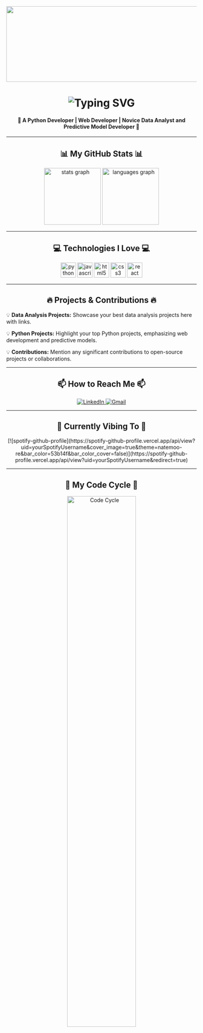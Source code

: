 <div align="center">
    <img src="https://raw.githubusercontent.com/Rishabh-9947/Rishabh-9947/main/banner.gif" width="900" height="200"/>
</div>

<h1 align="center">
    <img src="https://readme-typing-svg.herokuapp.com?font=Fira+Code&size=35&duration=4000&pause=800&color=F72C7FFF&center=true&vCenter=true&random=false&width=500&lines=Hi👋+I'm+Rishabh+Sharma!;Welcome+to+my+GitHub+Profile🌅" alt="Typing SVG" />
</h1>
<h4 align="center">🚀 A Python Developer | Web Developer | Novice Data Analyst and Predictive Model Developer 🚀</h4> 
<hr>

<div align="center">
<h2 align="center">📊 My GitHub Stats 📊</h2>
  <img src="https://github-readme-stats.vercel.app/api?username=Rishabh-9947&theme=synthwave&show_icons=true&count_private=true" height="150" alt="stats graph"  />
  <img src="https://github-readme-stats.vercel.app/api/top-langs?username=Rishabh-9947&theme=synthwave&layout=compact" height="150" alt="languages graph"  />
</div>
<hr>

<div align="center">
  <h2 align="center">💻 Technologies I Love 💻</h2>
  <img src="https://img.shields.io/badge/Python-3776AB?logo=python&logoColor=white&style=for-the-badge" height="40" alt="python logo"  />
  <img src="https://img.shields.io/badge/JavaScript-F7DF1E?logo=javascript&logoColor=black&style=for-the-badge" height="40" alt="javascript logo"  />
  <img src="https://img.shields.io/badge/HTML5-E34F26?logo=html5&logoColor=white&style=for-the-badge" height="40" alt="html5 logo"  />
  <img src="https://img.shields.io/badge/CSS3-1572B6?logo=css3&logoColor=white&style=for-the-badge" height="40" alt="css3 logo"  />
  <img src="https://img.shields.io/badge/React-61DAFB?logo=react&logoColor=black&style=for-the-badge" height="40" alt="react logo"  />
</div>
<hr/>

<h2 align="center">🔥 Projects & Contributions 🔥</h2>
<div> 
💡 <b>Data Analysis Projects:</b> Showcase your best data analysis projects here with links.
 
💡 <b>Python Projects:</b> Highlight your top Python projects, emphasizing web development and predictive models.
 
💡 <b>Contributions:</b> Mention any significant contributions to open-source projects or collaborations.
</div>

<hr>

<div align="center">
  <h2 align="center">📫 How to Reach Me 📫</h2>
  <a href="https://www.linkedin.com/in/rishabh-sharma-9947/" target="_blank">
    <img src="https://img.shields.io/badge/LinkedIn-%230077B5.svg?&style=for-the-badge&logo=linkedin&logoColor=white" alt="LinkedIn" />
  </a>
  <a href="mailto:rishabh.sharma9947@gmail.com" target="_blank">
    <img src="https://img.shields.io/badge/Gmail-D14836?style=for-the-badge&logo=gmail&logoColor=white" alt="Gmail" />
  </a>
</div>

<hr>

<div align="center">
  <h2 align="center">🎵 Currently Vibing To 🎵</h2>
  <!-- Replace 'uid' with your Spotify username -->
  [![spotify-github-profile](https://spotify-github-profile.vercel.app/api/view?uid=yourSpotifyUsername&cover_image=true&theme=natemoo-re&bar_color=53b14f&bar_color_cover=false)](https://spotify-github-profile.vercel.app/api/view?uid=yourSpotifyUsername&redirect=true)
</div>

<hr>

<div align="center">
  <h2 align="center">💭 My Code Cycle 💭</h2>
  <img src="https://raw.githubusercontent.com/Rishabh-9947/Rishabh-9947/main/code_cycle.gif" width="60%" alt="Code Cycle"/>
</div>
